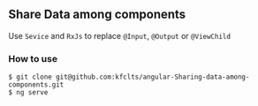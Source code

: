 ## Share Data among components

Use `Sevice` and `RxJs` to replace `@Input`, `@Output` or `@ViewChild`

### How to use

```
$ git clone git@github.com:kfclts/angular-Sharing-data-among-components.git
$ ng serve
```
